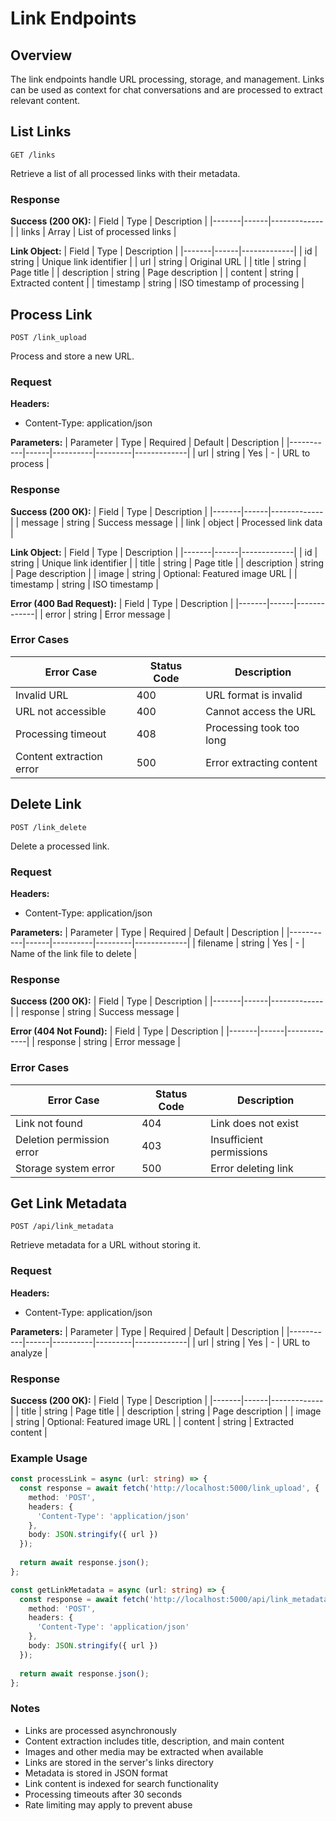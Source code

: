 # Link Endpoints

## Overview
The link endpoints handle URL processing, storage, and management. Links can be used as context for chat conversations and are processed to extract relevant content.

## List Links
```http
GET /links
```
Retrieve a list of all processed links with their metadata.

### Response
**Success (200 OK):**
| Field | Type | Description |
|-------|------|-------------|
| links | Array<Link> | List of processed links |

**Link Object:**
| Field | Type | Description |
|-------|------|-------------|
| id | string | Unique link identifier |
| url | string | Original URL |
| title | string | Page title |
| description | string | Page description |
| content | string | Extracted content |
| timestamp | string | ISO timestamp of processing |

## Process Link
```http
POST /link_upload
```
Process and store a new URL.

### Request
**Headers:**
- Content-Type: application/json

**Parameters:**
| Parameter | Type | Required | Default | Description |
|-----------|------|----------|---------|-------------|
| url | string | Yes | - | URL to process |

### Response
**Success (200 OK):**
| Field | Type | Description |
|-------|------|-------------|
| message | string | Success message |
| link | object | Processed link data |

**Link Object:**
| Field | Type | Description |
|-------|------|-------------|
| id | string | Unique link identifier |
| title | string | Page title |
| description | string | Page description |
| image | string | Optional: Featured image URL |
| timestamp | string | ISO timestamp |

**Error (400 Bad Request):**
| Field | Type | Description |
|-------|------|-------------|
| error | string | Error message |

### Error Cases
| Error Case | Status Code | Description |
|------------|-------------|-------------|
| Invalid URL | 400 | URL format is invalid |
| URL not accessible | 400 | Cannot access the URL |
| Processing timeout | 408 | Processing took too long |
| Content extraction error | 500 | Error extracting content |

## Delete Link
```http
POST /link_delete
```
Delete a processed link.

### Request
**Headers:**
- Content-Type: application/json

**Parameters:**
| Parameter | Type | Required | Default | Description |
|-----------|------|----------|---------|-------------|
| filename | string | Yes | - | Name of the link file to delete |

### Response
**Success (200 OK):**
| Field | Type | Description |
|-------|------|-------------|
| response | string | Success message |

**Error (404 Not Found):**
| Field | Type | Description |
|-------|------|-------------|
| response | string | Error message |

### Error Cases
| Error Case | Status Code | Description |
|------------|-------------|-------------|
| Link not found | 404 | Link does not exist |
| Deletion permission error | 403 | Insufficient permissions |
| Storage system error | 500 | Error deleting link |

## Get Link Metadata
```http
POST /api/link_metadata
```
Retrieve metadata for a URL without storing it.

### Request
**Headers:**
- Content-Type: application/json

**Parameters:**
| Parameter | Type | Required | Default | Description |
|-----------|------|----------|---------|-------------|
| url | string | Yes | - | URL to analyze |

### Response
**Success (200 OK):**
| Field | Type | Description |
|-------|------|-------------|
| title | string | Page title |
| description | string | Page description |
| image | string | Optional: Featured image URL |
| content | string | Extracted content |

### Example Usage
```typescript
const processLink = async (url: string) => {
  const response = await fetch('http://localhost:5000/link_upload', {
    method: 'POST',
    headers: {
      'Content-Type': 'application/json'
    },
    body: JSON.stringify({ url })
  });
  
  return await response.json();
};

const getLinkMetadata = async (url: string) => {
  const response = await fetch('http://localhost:5000/api/link_metadata', {
    method: 'POST',
    headers: {
      'Content-Type': 'application/json'
    },
    body: JSON.stringify({ url })
  });
  
  return await response.json();
};
```

### Notes
- Links are processed asynchronously
- Content extraction includes title, description, and main content
- Images and other media may be extracted when available
- Links are stored in the server's links directory
- Metadata is stored in JSON format
- Link content is indexed for search functionality
- Processing timeouts after 30 seconds
- Rate limiting may apply to prevent abuse 